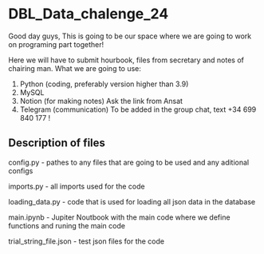 # DBL_Data_chalenge_24
Good day guys,
This is going to be our space where we are going to work on programing part together!

Here we will have to submit hourbook, files from secretary and notes of chairing man.
What we are going to use:
  1. Python (coding, preferably version higher than 3.9)
  2. MySQL 
  3. Notion (for making notes)
    Ask the link from Ansat
  4. Telegram (communication) 
    To be added in the group chat, text +34 699 840 177 !


## Description of files
  
  config.py - pathes to any files that are going to be used and any aditional configs
  
  imports.py - all imports used for the code
  
  loading_data.py - code that is used for loading all json data in the database
  
  main.ipynb - Jupiter Noutbook with the main code where we define functions and runing the main code
  
  trial_string_file.json - test json files for the code
  
